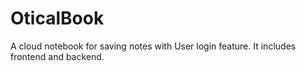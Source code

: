 # OticalBook
A cloud notebook for saving notes with User login feature. It includes frontend and backend.
